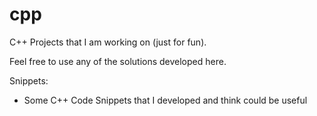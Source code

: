 # cpp
C++ Projects that I am working on (just for fun).

Feel free to use any of the solutions developed here.

Snippets:
- Some C++ Code Snippets that I developed and think could be useful
